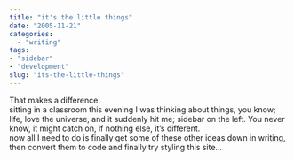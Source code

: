 ```yaml
---
title: "it's the little things"
date: "2005-11-21"
categories: 
  - "writing"
tags:
- "sidebar"
- "development"
slug: "its-the-little-things"
---
```


That makes a difference.  
sitting in a classroom this evening I was thinking about things, you know; life, love the universe, and it suddenly hit me; sidebar on the left. You never know, it might catch on, if nothing else, it’s different.  
now all I need to do is finally get some of these other ideas down in writing, then convert them to code and finally try styling this site…
